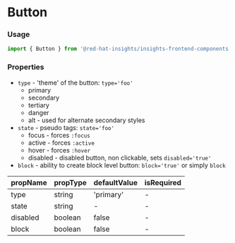 # Button

### Usage

```js
import { Button } from '@red-hat-insights/insights-frontend-components';
```


<!-- STORY -->

### Properties

* `type` - 'theme' of the button: `type='foo'`
  * primary
  * secondary
  * tertiary
  * danger
  * alt - used for alternate secondary styles
* `state` - pseudo tags: `state='foo'`
  * focus - forces `:focus`
  * active - forces `:active`
  * hover - forces `:hover`
  * disabled - disabled button, non clickable, sets `disabled='true'`
* `block` - ability to create block level button: `block='true'` or simply `block`

| propName | propType | defaultValue | isRequired |
| -------- | -------- | ------------ | ---------- |
| type     | string   | 'primary'    | -          |
| state    | string   | -            | -          |
| disabled | boolean  | false        | -          |
| block    | boolean  | false        | -          |